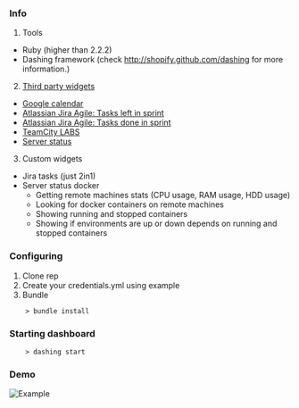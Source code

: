 ### Info ###		
		
 1. Tools		
  - Ruby (higher than 2.2.2)		
  - Dashing framework (check http://shopify.github.com/dashing for more information.)		
 2. [Third party widgets](https://github.com/Shopify/dashing/wiki/Additional-Widgets)		
  - [Google calendar](https://gist.github.com/jsyeo/39d3fde3afbffdd31093)		
  - [Atlassian Jira Agile: Tasks left in sprint](https://github.com/SocialbitGmbH/DashingJiraTasksLeftWidget)		
  - [Atlassian Jira Agile: Tasks done in sprint](https://github.com/SocialbitGmbH/DashingJiraTasksDoneWidget)		
  - [TeamCity LABS](https://github.com/FizzBuzz791/TeamCity-LABS)		
  - [Server status](https://gist.github.com/willjohnson/6313986)		
 3. Custom widgets		
  - Jira tasks (just 2in1)		
  - Server status docker		
     - Getting remote machines stats (CPU usage, RAM usage, HDD usage)		
     - Looking for docker containers on remote machines		
     - Showing running and stopped containers		
     - Showing if environments are up or down depends on running and stopped containers 		
 		
 ### Configuring ###		
 		
 1. Clone rep  		
 2. Create your credentials.yml using example		
 3. Bundle		
 ```		
     > bundle install		
 ```		
 ### Starting dashboard ###		
 ```		
     > dashing start		
 ```		
 ### Demo ###		
 		
 ![](http://i.imgur.com/xxwY67q.png "Example")
